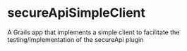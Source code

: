 secureApiSimpleClient
=====================

A Grails app that implements a simple client to facilitate the testing/implementation of the secureApi plugin
